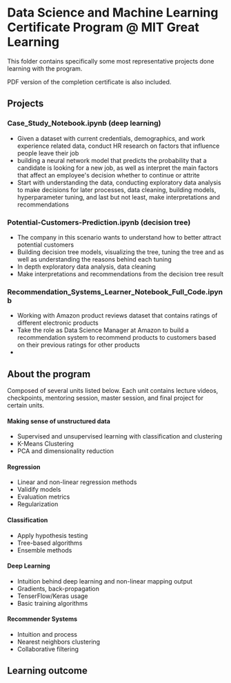 # Data Science and Machine Learning Certificate Program @ MIT Great Learning

This folder contains specifically some most representative projects done learning with the program.

PDF version of the completion certificate is also included.

## Projects

### Case_Study_Notebook.ipynb (deep learning)

- Given a dataset with current credentials, demographics, and work experience related data, conduct HR research on factors that influence people leave their job
- building a neural network model that predicts the probability that a candidate is looking for a new job, as well as interpret the main factors that affect an employee's decision whether to continue or attrite
- Start with understanding the data, conducting exploratory data analysis to make decisions for later processes, data cleaning, building models, hyperparameter tuning, and last but not least, make interpretations and recommendations

### Potential-Customers-Prediction.ipynb (decision tree)

- The company in this scenario wants to understand how to better attract potential customers
- Building decision tree models, visualizing the tree, tuning the tree and as well as understanding the reasons behind each tuning
- In depth exploratory data analysis, data cleaning
- Make interpretations and recommendations from the decision tree result

### Recommendation_Systems_Learner_Notebook_Full_Code.ipynb

- Working with Amazon product reviews dataset that contains ratings of different electronic products
- Take the role as Data Science Manager at Amazon to build a recommendation system to recommend products to customers based on their previous ratings for other products
- 



## About the program

Composed of several units listed below. Each unit contains lecture videos, checkpoints, mentoring session, master session, and final project for certain units.

#### Making sense of unstructured data
- Supervised and unsupervised learning with classification and clustering
- K-Means Clustering
- PCA and dimensionality reduction

#### Regression
- Linear and non-linear regression methods
- Validify models
- Evaluation metrics
- Regularization

#### Classification
- Apply hypothesis testing
- Tree-based algorithms
- Ensemble methods

#### Deep Learning
- Intuition behind deep learning and non-linear mapping output
- Gradients, back-propagation
- TenserFlow/Keras usage
- Basic training algorithms

#### Recommender Systems
- Intuition and process
- Nearest neighbors clustering
- Collaborative filtering



## Learning outcome
